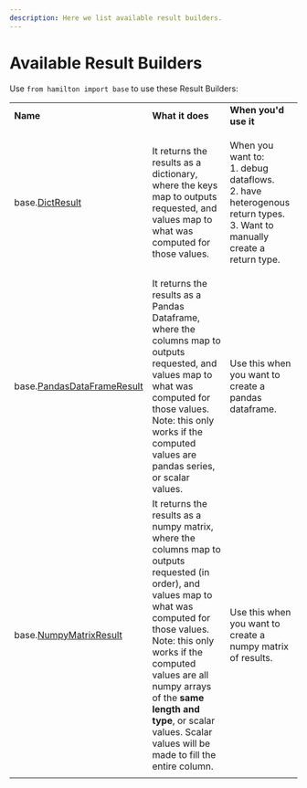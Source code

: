 ```yaml
---
description: Here we list available result builders.
---
```


# Available Result Builders

Use `from hamilton import base` to use these Result Builders:

|                                                                                                               |                                                                                                                                                                                                                                                                                                                                   |                                                                                                                                    |
| ------------------------------------------------------------------------------------------------------------- | --------------------------------------------------------------------------------------------------------------------------------------------------------------------------------------------------------------------------------------------------------------------------------------------------------------------------------- | ---------------------------------------------------------------------------------------------------------------------------------- |
| **Name**                                                                                                      | **What it does**                                                                                                                                                                                                                                                                                                                  | **When you'd use it**                                                                                                              |
| <p>base.<a href="https://github.com/stitchfix/hamilton/blob/main/hamilton/base.py#L31">DictResult</a><br></p> | It returns the results as a dictionary, where the keys map to outputs requested, and values map to what was computed for those values.                                                                                                                                                                                            | <p>When you want to:<br>1. debug dataflows.<br>2. have heterogenous return types.<br>3. Want to manually create a return type.</p> |
| base.[PandasDataFrameResult](https://github.com/stitchfix/hamilton/blob/main/hamilton/base.py#L39)            | It returns the results as a Pandas Dataframe, where the columns map to outputs requested, and values map to what was computed for those values. Note: this only works if the computed values are pandas series, or scalar values.                                                                                                 | Use this when you want to create a pandas dataframe.                                                                               |
| base.[NumpyMatrixResult](https://github.com/stitchfix/hamilton/blob/main/hamilton/base.py#L49)                | It returns the results as a numpy matrix, where the columns map to outputs requested (in order), and values map to what was computed for those values. Note: this only works if the computed values are all numpy arrays of the **same length and type**, or scalar values. Scalar values will be made to fill the entire column. | Use this when you want to create a numpy matrix of results.                                                                        |
|                                                                                                               |                                                                                                                                                                                                                                                                                                                                   |                                                                                                                                    |

